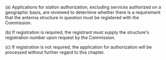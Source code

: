 (a) Applications for station authorization, excluding services authorized on a geographic basis, are reviewed to determine whether there is a requirement that the antenna structure in question must be registered with the Commission.

(b) If registration is required, the registrant must supply the structure's registration number upon request by the Commission.

(c) If registration is not required, the application for authorization will be processed without further regard to this chapter.


